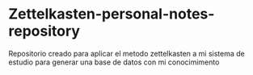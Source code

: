 # Zettelkasten-personal-notes-repository
Repositorio creado para aplicar el metodo zettelkasten a mi sistema de estudio para generar una base de datos con mi conocimimento
